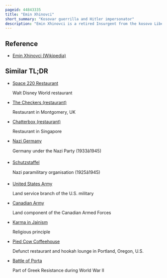 ```yaml
---
pageid: 44843335
title: "Emin Xhinovci"
short_summary: "Kosovar guerrilla and Hitler impersonator"
description: "Emin Xhinovci is a retired Insurgent from the kosovo Liberation Army and Restaurant Owner from Mitrovica known for his striking Resemblance to the Nazi."
---
```


## Reference

- [Emin Xhinovci (Wikipedia)](https://en.wikipedia.org/?curid=44843335)

## Similar TL;DR

- [Space 220 Restaurant](/tldr/en/space-220-restaurant)

  Walt Disney World restaurant

- [The Checkers (restaurant)](/tldr/en/the-checkers-restaurant)

  Restaurant in Montgomery, UK

- [Chatterbox (restaurant)](/tldr/en/chatterbox-restaurant)

  Restaurant in Singapore

- [Nazi Germany](/tldr/en/nazi-germany)

  Germany under the Nazi Party (1933â1945)

- [Schutzstaffel](/tldr/en/schutzstaffel)

  Nazi paramilitary organisation (1925â1945)

- [United States Army](/tldr/en/united-states-army)

  Land service branch of the U.S. military

- [Canadian Army](/tldr/en/canadian-army)

  Land component of the Canadian Armed Forces

- [Karma in Jainism](/tldr/en/karma-in-jainism)

  Religious principle

- [Pied Cow Coffeehouse](/tldr/en/pied-cow-coffeehouse)

  Defunct restaurant and hookah lounge in Portland, Oregon, U.S.

- [Battle of Porta](/tldr/en/battle-of-porta)

  Part of Greek Resistance during World War II
